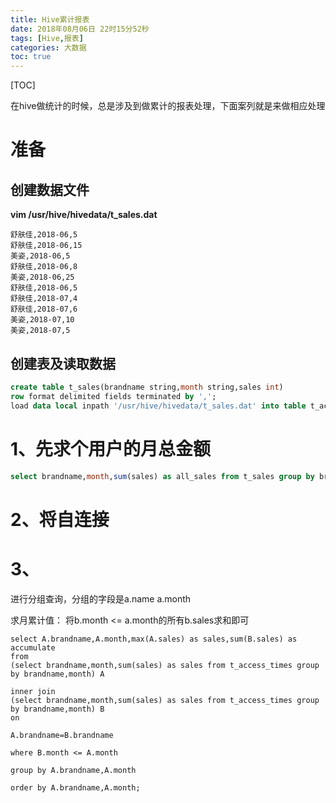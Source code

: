 ```yaml
---
title: Hive累计报表
date: 2018年08月06日 22时15分52秒
tags: [Hive,报表]
categories: 大数据
toc: true
---
```


[TOC]

在hive做统计的时候，总是涉及到做累计的报表处理，下面案列就是来做相应处理

# 准备

## 创建数据文件

**vim /usr/hive/hivedata/t_sales.dat**

```
舒肤佳,2018-06,5
舒肤佳,2018-06,15
美姿,2018-06,5
舒肤佳,2018-06,8
美姿,2018-06,25
舒肤佳,2018-06,5
舒肤佳,2018-07,4
舒肤佳,2018-07,6
美姿,2018-07,10
美姿,2018-07,5
```

<!-- more -->

## 创建表及读取数据

```sql
create table t_sales(brandname string,month string,sales int)
row format delimited fields terminated by ',';
load data local inpath '/usr/hive/hivedata/t_sales.dat' into table t_access_times;
```



# 1、先求个用户的月总金额

```sql
select brandname,month,sum(sales) as all_sales from t_sales group by brandname,month
```



# 2、将自连接

# 3、

进行分组查询，分组的字段是a.name a.month

求月累计值：  将b.month <= a.month的所有b.sales求和即可

```
select A.brandname,A.month,max(A.sales) as sales,sum(B.sales) as accumulate
from 
(select brandname,month,sum(sales) as sales from t_access_times group by brandname,month) A 

inner join 
(select brandname,month,sum(sales) as sales from t_access_times group by brandname,month) B
on

A.brandname=B.brandname

where B.month <= A.month

group by A.brandname,A.month

order by A.brandname,A.month;
```

